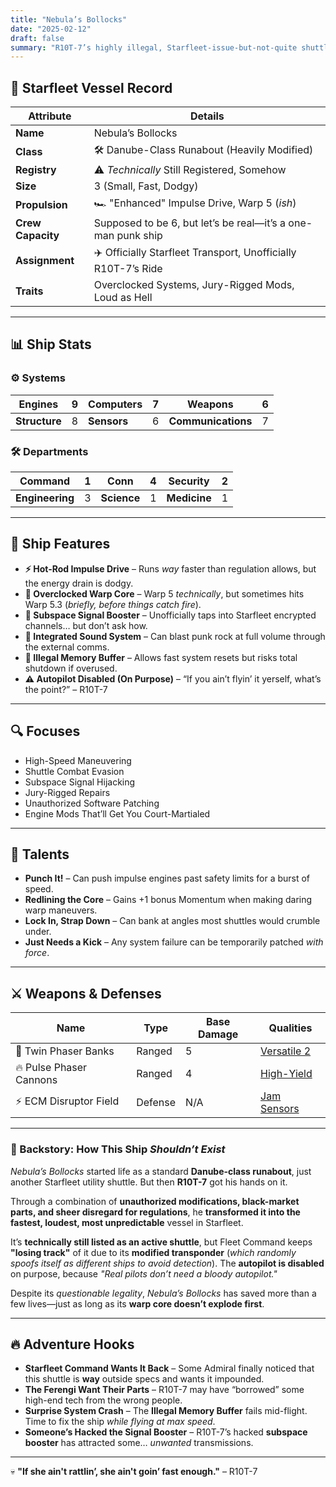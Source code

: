 ```yaml
---
title: "Nebula’s Bollocks"
date: "2025-02-12"
draft: false
summary: "R10T-7’s highly illegal, Starfleet-issue-but-not-quite shuttle, modded to hell and back."
---
```


## 🚀 Starfleet Vessel Record

| **Attribute**       | **Details**                                                      |
|--------------------|------------------------------------------------------------------|
| **Name**          | Nebula’s Bollocks                                                |
| **Class**         | 🛠️ Danube-Class Runabout (Heavily Modified)                      |
| **Registry**      | ⚠️ *Technically* Still Registered, Somehow                       |
| **Size**          | 3 (Small, Fast, Dodgy)                                           |
| **Propulsion**    | 🏎️ "Enhanced" Impulse Drive, Warp 5 (*ish*)                     |
| **Crew Capacity** | Supposed to be 6, but let’s be real—it’s a one-man punk ship      |
| **Assignment**    | ✈️ Officially Starfleet Transport, Unofficially R10T-7’s Ride   |
| **Traits**        | Overclocked Systems, Jury-Rigged Mods, Loud as Hell              |

---

## 📊 Ship Stats

### ⚙️ Systems

| **Engines** | 9  | **Computers** | 7  | **Weapons**  | 6  |
|------------|----|--------------|----|-------------|----|
| **Structure** | 8  | **Sensors** | 6  | **Communications** | 7 |

### 🛠 Departments

| **Command**     | 1  | **Conn**      | 4  | **Security**  | 2  |
|----------------|----|--------------|----|--------------|----|
| **Engineering** | 3  | **Science**   | 1  | **Medicine**  | 1  |

---

## 🌌 Ship Features

- **⚡ Hot-Rod Impulse Drive** – Runs *way* faster than regulation allows, but the energy drain is dodgy.  
- **🔧 Overclocked Warp Core** – Warp 5 *technically*, but sometimes hits Warp 5.3 (*briefly, before things catch fire*).  
- **📡 Subspace Signal Booster** – Unofficially taps into Starfleet encrypted channels… but don’t ask how.  
- **🎸 Integrated Sound System** – Can blast punk rock at full volume through the external comms.  
- **💾 Illegal Memory Buffer** – Allows fast system resets but risks total shutdown if overused.  
- **⚠️ Autopilot Disabled (On Purpose)** – “If you ain’t flyin’ it yerself, what’s the point?” – R10T-7  

---

## 🔍 Focuses

- High-Speed Maneuvering  
- Shuttle Combat Evasion  
- Subspace Signal Hijacking  
- Jury-Rigged Repairs  
- Unauthorized Software Patching  
- Engine Mods That’ll Get You Court-Martialed  

---

## 🌟 Talents

- **Punch It!** – Can push impulse engines past safety limits for a burst of speed.  
- **Redlining the Core** – Gains +1 bonus Momentum when making daring warp maneuvers.  
- **Lock In, Strap Down** – Can bank at angles most shuttles would crumble under.  
- **Just Needs a Kick** – Any system failure can be temporarily patched *with force*.  

---

## ⚔️ Weapons & Defenses

| **Name**               | **Type**  | **Base Damage** | **Qualities**                             |
|------------------------|----------|----------------|------------------------------------------|
| 🔫 Twin Phaser Banks   | Ranged   | 5              | [Versatile 2](/rules/weapons/#versatile) |
| 🔥 Pulse Phaser Cannons | Ranged   | 4              | [High-Yield](/rules/weapons/#high-yield) |
| ⚡ ECM Disruptor Field | Defense  | N/A            | [Jam Sensors](/rules/weapons/#jam-sensors) |

---

### **🚀 Backstory: How This Ship *Shouldn’t Exist***
*Nebula’s Bollocks* started life as a standard **Danube-class runabout**, just another Starfleet utility shuttle. But then **R10T-7** got his hands on it.  

Through a combination of **unauthorized modifications, black-market parts, and sheer disregard for regulations**, he **transformed it into the fastest, loudest, most unpredictable** vessel in Starfleet.  

It’s **technically still listed as an active shuttle**, but Fleet Command keeps **"losing track"** of it due to its **modified transponder** (*which randomly spoofs itself as different ships to avoid detection*). The **autopilot is disabled** on purpose, because *"Real pilots don’t need a bloody autopilot."*  

Despite its *questionable legality*, *Nebula’s Bollocks* has saved more than a few lives—just as long as its **warp core doesn’t explode first**.

---

## 🔥 Adventure Hooks

- **Starfleet Command Wants It Back** – Some Admiral finally noticed that this shuttle is **way** outside specs and wants it impounded.  
- **The Ferengi Want Their Parts** – R10T-7 may have “borrowed” some high-end tech from the wrong people.  
- **Surprise System Crash** – The **Illegal Memory Buffer** fails mid-flight. Time to fix the ship *while flying at max speed*.  
- **Someone’s Hacked the Signal Booster** – R10T-7’s hacked **subspace booster** has attracted some… *unwanted* transmissions.  

---

💀 **"If she ain't rattlin’, she ain't goin’ fast enough."** – R10T-7